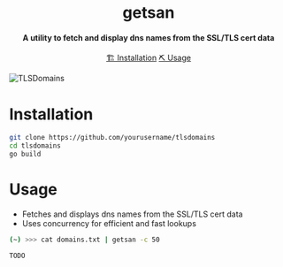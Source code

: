 <h1 align="center">
    getsan
  <br>
</h1>

<h4 align="center">A utility to fetch and display dns names from the SSL/TLS cert data</h4>


<p align="center">
  <a href="#installation">🏗️ Installation</a>  
  <a href="#usage">⛏️ Usage</a> 
  <br>
</p>


![TLSDomains](https://example.com/tlsdomains.png)

# Installation
```sh
git clone https://github.com/yourusername/tlsdomains
cd tlsdomains
go build
```

# Usage

- Fetches and displays dns names from the SSL/TLS cert data
- Uses concurrency for efficient and fast lookups

```sh
(~) >>> cat domains.txt | getsan -c 50

TODO
```

